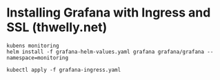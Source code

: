 # Installing Grafana with Ingress and SSL (thwelly.net)
    kubens monitoring
    helm install -f grafana-helm-values.yaml grafana grafana/grafana --namespace=monitoring

    kubectl apply -f grafana-ingress.yaml


    